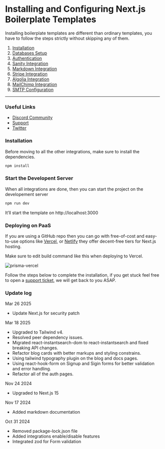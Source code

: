 # Installing and Configuring Next.js Boilerplate Templates

Installing boilerplate templates are different than ordinary templates, you have to follow the steps strictly without skipping any of them.

1. [Installation](https://nextjstemplates.com/docs/boilerplate#installation)
2. [Databases Setup](https://nextjstemplates.com/docs/database)
3. [Authentication](https://nextjstemplates.com/docs/authentication)
4. [Sanity Integration](https://nextjstemplates.com/docs/sanity)
5. [Markdown Integration](https://nextjstemplates.com/docs/markdown)
6. [Stripe Integration](https://nextjstemplates.com/docs/stripe)
7. [Algolia Integration](https://nextjstemplates.com/docs/algolia)
8. [MailChimp Integration](https://nextjstemplates.com/docs/mailchimp)
9. [SMTP Configuration](https://nextjstemplates.com/docs/resend)

---

### Useful Links

- [Discord Community](https://pimjo.com/community)
- [Support](https://nextjstemplates.com/support)
- [Twitter](https://x.com/nextjstemplate)

### Installation

Before moving to all the other integrations, make sure to install the dependencies.

```bash copy
npm install

```

### Start the Developent Server

When all integrations are done, then you can start the project on the developement server

```bash copy
npm run dev
```

It’ll start the template on http://localhost:3000

### Deploying on PaaS

If you are using a GitHub repo then you can go with free-of-cost and easy-to-use options like [Vercel](https://vercel.com/), or [Netlify](https://netlify.com/) they offer decent-free tiers for Next.js hosting.

Make sure to edit build command like this when deploying to Vercel.

![prisma-vercel](https://nextjstemplates.com/docs/prisma-vercel.png)

Follow the steps below to complete the installation, if you get stuck feel free to open a [support ticket](https://nextjstemplates.com/support), we will get back to you ASAP.

### Update log
Mar 26 2025
- Update Next.js for security patch

Mar 18 2025
- Upgraded to Tailwind v4.
- Resolved peer dependency issues.
- Migrated react-instantsearch-dom to react-instantsearch and fixed breaking API changes.
- Refactor blog cards with better markups and styling constrains.
- Using tailwind typography plugin on the blog and docs pages.
- Using react-hook-form on Signup and Sigin forms for better validation and error handling.
- Refactor all of the auth pages.

Nov 24 2024
- Upgraded to Next.js 15

Nov 17 2024

- Added markdown documentation

Oct 31 2024

- Removed package-lock.json file
- Added integrations enable/disable features
- Integrated zod for Form validation

